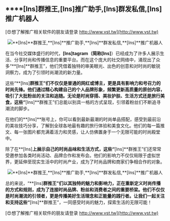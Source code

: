 ## ****[Ins]**群推王,**[Ins]**推广助手,**[Ins]**群发私信,**[Ins]**推广机器人**

[😍想了解推广相关软件的朋友请登录 http://www.vst.tw](http://www.vst.tw)

 <center><img src="https://vst.tw/MP4/tuiguang/png/5.png" alt="**[Ins]**群推王,**[Ins]**推广助手,**[Ins]**群发私信,**[Ins]**推广机器人"></center>

在当今社交媒体盛行的时代，**[Ins]**tagram（简称**[Ins]**）已经成为了许多人展示生活、分享时尚和传播信息的重要平台。而在这个庞大的社交网络中，涌现出了众多“**[Ins]**群推王”，他们凭借着独特的审美眼光、出色的创意和对时尚的敏锐洞察力，成为了引领时尚潮流的新力量。

这些“**[Ins]**群推王”们不仅仅是普通的网红或博主，更是具有影响力和号召力的时尚先锋。他们通过精心构建自己的个人品牌形象，频繁更新高质量的原创内容，吸引了大批粉丝的关注和追随。无论是时尚穿搭、美妆护肤、生活方式还是旅行美食，这些“**[Ins]**群推王”们总能以别具一格的方式呈现，引领着粉丝们不断追寻潮流的脚步。

在他们的**[Ins]**账号上，你可以看到最新最潮的时尚单品搭配，感受到最前沿的美妆技巧分享，了解到全球各地最有趣的旅行体验和美食文化。他们的每一篇推文、每一张图片都充满着活力和灵感，让人仿佛置身于一个无限可能的时尚殿堂中。

除了在**[Ins]**上展示自己的时尚品味和生活方式，这些“**[Ins]**群推王”们还常常受邀参加各类时尚活动、品牌合作和发布会。他们的影响力不仅仅局限于虚拟世界，更延伸至现实生活中的时尚产业，成为了时尚品牌和商家们争相合作的对象。

 <center><img src="https://vst.tw/MP4/tuiguang/png/1.png" alt="**[Ins]**群推王,**[Ins]**推广助手,**[Ins]**群发私信,**[Ins]**推广机器人"></center>

总的来说，“**[Ins]**群推王”们以其独特的魅力和影响力，正在重新定义时尚传播的方式和规则，成为了连接时尚品牌、粉丝和消费者之间的重要桥梁。他们不仅仅是时尚潮流的引领者，更是传播美好生活理念和正能量的践行者。让我们一起关注和支持这些“**[Ins]**群推王”，一同感受时尚的魅力，探索生活的无限可能！

[😍想了解推广相关软件的朋友请登录 http://www.vst.tw](http://www.vst.tw)



